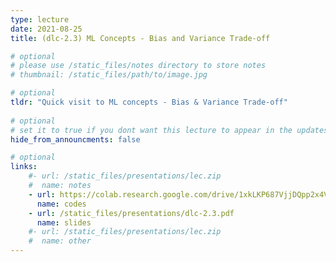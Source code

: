 ```yaml
---
type: lecture
date: 2021-08-25
title: (dlc-2.3) ML Concepts - Bias and Variance Trade-off

# optional
# please use /static_files/notes directory to store notes
# thumbnail: /static_files/path/to/image.jpg

# optional
tldr: "Quick visit to ML concepts - Bias & Variance Trade-off"
  
# optional
# set it to true if you dont want this lecture to appear in the updates section
hide_from_announcments: false

# optional
links: 
    #- url: /static_files/presentations/lec.zip
    #  name: notes
    - url: https://colab.research.google.com/drive/1xkLKP687VjjDQpp2x4VrrET-05woCFsp?usp=sharing
      name: codes
    - url: /static_files/presentations/dlc-2.3.pdf
      name: slides
    #- url: /static_files/presentations/lec.zip
    #  name: other
---
```

